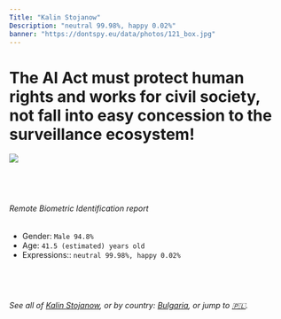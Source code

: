 ```yaml
---
Title: "Kalin Stojanow"
Description: "neutral 99.98%, happy 0.02%"
banner: "https://dontspy.eu/data/photos/121_box.jpg"
---
```


# The AI Act must protect human rights and works for civil society, not fall into easy concession to the surveillance ecosystem!

<link rel="stylesheet" type="text/css" href="/css/blog.css" />

<div class="is-fake" hidden>

_This is a **fake picture**_, we collect these anyway [because the AI Act](why-deepfake) negotiation moves in a way that would create more mess in our lives! for a longer explanation, read [The Dual Threat: How Losing the Biometric Battle Fuels Deepfake Proliferation](/blog/the-dual-threat-how-losing-the-biometric-battle-fuels-deepfake-proliferation/)

</div>

<!-- <img src="https://dontspy.eu/data/photos/54_box.jpg" /> -->
<img src="https://dontspy.eu/data/photos/121_box.jpg" />

## <br>

###### Remote Biometric Identification report

* <span class="label">Gender:</span> `Male 94.8%`
* <span class="label">Age:</span> `41.5 (estimated) years old`
* <span class="label">Expressions::</span> `neutral 99.98%, happy 0.02%`

## <br>

###### See all of [Kalin Stojanow](/policymaker#Kalin%20Stojanow), or by country: [Bulgaria](/country#Bulgaria), or jump to [🇵🇱](/x/243).

## <br>